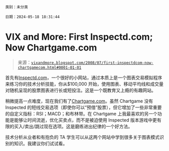 ```

类别：未分类

日期：2024-05-18 18:31:44

```

# VIX and More: First Inspectd.com; Now Chartgame.com

> 来源：[`vixandmore.blogspot.com/2008/07/first-inspectdcom-now-chartgamecom.html#0001-01-01`](http://vixandmore.blogspot.com/2008/07/first-inspectdcom-now-chartgamecom.html#0001-01-01)

首先有[Inspectd.com](http://www.inspectd.com/)，一个很好的小网站，通过本质上是一个图表交易模拟程序来练习你的技术分析技能，你从$100,000 开始，使用图表、移动平均线和成交量对随机呈现的股票图表进行长或短投注。这是一个既教育又上瘾的有趣网站。

稍微提高一点难度，现在我们有了[Chartgame.com](http://chartgame.com/)。虽然 Chartgame 没有 Inspected 的短线交易选项（即使你可以“预借”股票），但它增加了一些非常重要的自定义指标：RSI；MACD；和布林带。在 Chartgame 上我最喜欢的另一个功能是能够让时间流逝，优化买卖点，而不是被迫使用 Inspected 版本游戏中更有限的买入/卖出/跳过现在选项。这是磨练进出纪律的一个好方法。

技术分析从业者和有抱负的 TA 学生可以从这两个网站中学到很多关于图表模式识别的知识。我建议你们试试看。
